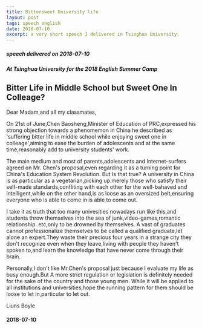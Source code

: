 ```yaml
---
title: Bittersweet University life
layout: post
tags: speech english
date: 2018-07-10
excerpt: a very short speech I delivered in Tsinghua University.
---
```

##### speech delivered on 2018-07-10
##### At Tsinghua University for the 2018 English Summer Camp

## Bitter Life in Middle School but Sweet One In Colleage?

Dear Madam,and all my classmates,

On 21st of June,Chen Baosheng,Minister of Education of PRC,expressed his strong objection towards a phenomemon in China he described as 'suffering bitter life in middle school while enjoying sweet one in colleage',aiming to ease the burden of adolescents and at the same time,reasonably add to university students' work.

The main medium and most of parents,adolescents and Internet-surfers agreed on Mr. Chen's proposal,even regarding it as a turning point for China's Education System Revolution. But Is that true? A university in China is as particular as a vegetarian,picking up merely those who satisfy their self-made standards,confliting with each other for the well-bahaved and intelligent,while on the other hand,is as loose as an oversized belt,ensuring everyone who is able to come in is able to come out.

I take it as truth that too many univesities nowadays run like this,and students throw themselves into the sea of junk,video-games,romantic relationship .etc,only to be drowned by themselves. A vast of graduates cannot professionalize themselves to be called a qualified graduate,let alone an expert.They waste their precious four years in a strange city they don't recognize even when they leave,living with people they haven't  spoken to,and learn the knowledge that have never come through their brain.

Personally,I don't like Mr.Chen's proposal just because I evaluate my life as busy enough.But A more strict regulation or legislation is definitely needed for the sake of the country and those young men. While it will be applied to all institutions and universities,hope the running pattern for them should be loose to let in,particular to let out.

Liuns Boyle

#### 2018-07-10
